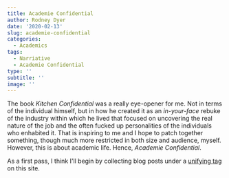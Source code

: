 ```yaml
---
title: Academie Confidential
author: Rodney Dyer
date: '2020-02-13'
slug: academie-confidential
categories:
  - Academics
tags:
  - Narriative
  - Academie Confidential
type: ''
subtitle: ''
image: ''
---
```


The book *Kitchen Confidential* was a really eye-opener for me.  Not in terms of the individual himself, but in how he created it as an *in-your-face* rebuke of the industry within which he lived that focused on uncovering the real nature of the job and the often fucked up personalities of the individuals who enhabited it.  That is inspiring to me and I hope to patch together something, though much more restricted in both size and audience, myself.  However, this is about academic life.  Hence, *Academie Confidential*. 

As a first pass, I think I'll begin by collecting blog posts under a [unifying tag](https://thurstoncounty.gitlab.io/tags/academie-confidential/) on this site.



